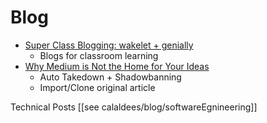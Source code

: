 Blog
====

* [Super Class Blogging: wakelet + genially](https://blog.wakelet.com/2020/06/23/wakelet-genially/)
    * Blogs for classroom learning
* [Why Medium is Not the Home for Your Ideas](https://hulry.com/medium-vs-own-blog/)
    * Auto Takedown + Shadowbanning
    * Import/Clone original article

Technical Posts
[[see calaldees/blog/softwareEgnineering]]
